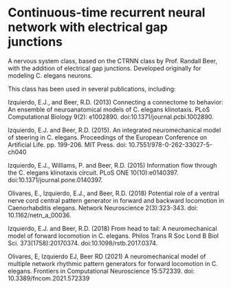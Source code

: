 # Continuous-time recurrent neural network with electrical gap junctions

A nervous system class, based on the CTRNN class by Prof. Randall Beer, with the addition of electrical gap junctions. Developed originally for modeling C. elegans neurons. 

This class has been used in several publications, including: 

Izquierdo, E.J., and Beer, R.D.  (2013) Connecting a connectome to behavior: An ensemble of neuroanatomical models of C. elegans klinotaxis. PLoS Computational Biology 9(2): e1002890. doi:10.1371/journal.pcbi.1002890.

Izquierdo, E.J. and Beer, R.D. (2015). An integrated neuromechanical model of steering in C. elegans. Proceedings of the European Conference on Artificial Life. pp. 199-206. MIT Press. doi: 10.7551/978-0-262-33027-5-ch040

Izquierdo, E.J., Williams, P. and Beer, R.D. (2015) Information flow through the C. elegans klinotaxis circuit. PLoS ONE 10(10):e0140397. doi:10.1371/journal.pone.0140397.

Olivares, E., Izquierdo, E.J., and Beer, R.D. (2018) Potential role of a ventral nerve cord central pattern generator in forward and backward locomotion in Caenorhabditis elegans. Network Neuroscience 2(3):323-343. doi: 10.1162/netn_a_00036.

Izquierdo, E.J. and Beer, R.D. (2018) From head to tail: A neuromechanical model of forward locomotion in C. elegans. Philos Trans R Soc Lond B Biol Sci. 373(1758):20170374. doi:10.1098/rstb.2017.0374.

Olivares, E, Izquierdo EJ, Beer RD (2021) A neuromechanical model of multiple network rhythmic pattern generators for forward locomotion in C. elegans. Frontiers in Computational Neuroscience 15:572339. doi: 10.3389/fncom.2021.572339

